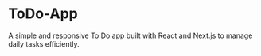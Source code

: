 # ToDo-App
A simple and responsive To Do app built with React and Next.js to manage daily tasks efficiently.
